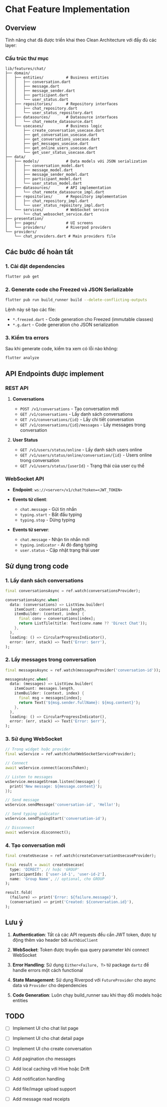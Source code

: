 # Chat Feature Implementation

## Overview

Tính năng chat đã được triển khai theo Clean Architecture với đầy đủ các layer:

### Cấu trúc thư mục

```
lib/features/chat/
├── domain/
│   ├── entities/          # Business entities
│   │   ├── conversation.dart
│   │   ├── message.dart
│   │   ├── message_sender.dart
│   │   ├── participant.dart
│   │   └── user_status.dart
│   ├── repositories/      # Repository interfaces
│   │   ├── chat_repository.dart
│   │   └── user_status_repository.dart
│   ├── datasources/       # Datasource interfaces
│   │   └── chat_remote_datasource.dart
│   └── usecases/          # Business logic
│       ├── create_conversation_usecase.dart
│       ├── get_conversation_usecase.dart
│       ├── get_conversations_usecase.dart
│       ├── get_messages_usecase.dart
│       ├── get_online_users_usecase.dart
│       └── get_user_status_usecase.dart
├── data/
│   ├── models/            # Data models với JSON serialization
│   │   ├── conversation_model.dart
│   │   ├── message_model.dart
│   │   ├── message_sender_model.dart
│   │   ├── participant_model.dart
│   │   └── user_status_model.dart
│   ├── datasources/       # API implementation
│   │   └── chat_remote_datasource_impl.dart
│   ├── repositories/      # Repository implementation
│   │   ├── chat_repository_impl.dart
│   │   └── user_status_repository_impl.dart
│   └── services/          # WebSocket service
│       └── chat_websocket_service.dart
├── presentation/
│   ├── pages/             # UI screens
│   └── providers/         # Riverpod providers
└── providers/
    └── chat_providers.dart # Main providers file
```

## Các bước để hoàn tất

### 1. Cài đặt dependencies

```bash
flutter pub get
```

### 2. Generate code cho Freezed và JSON Serializable

```bash
flutter pub run build_runner build --delete-conflicting-outputs
```

Lệnh này sẽ tạo các file:
- `*.freezed.dart` - Code generation cho Freezed (immutable classes)
- `*.g.dart` - Code generation cho JSON serialization

### 3. Kiểm tra errors

Sau khi generate code, kiểm tra xem có lỗi nào không:

```bash
flutter analyze
```

## API Endpoints được implement

### REST API

1. **Conversations**
   - `POST /v1/conversations` - Tạo conversation mới
   - `GET /v1/conversations` - Lấy danh sách conversations
   - `GET /v1/conversations/{id}` - Lấy chi tiết conversation
   - `GET /v1/conversations/{id}/messages` - Lấy messages trong conversation

2. **User Status**
   - `GET /v1/users/status/online` - Lấy danh sách users online
   - `GET /v1/users/status/online/conversation/{id}` - Users online trong conversation
   - `GET /v1/users/status/{userId}` - Trạng thái của user cụ thể

### WebSocket API

- **Endpoint**: `ws://<server>/v1/chat?token=<JWT_TOKEN>`
- **Events từ client**:
  - `chat.message` - Gửi tin nhắn
  - `typing.start` - Bắt đầu typing
  - `typing.stop` - Dừng typing
  
- **Events từ server**:
  - `chat.message` - Nhận tin nhắn mới
  - `typing.indicator` - Ai đó đang typing
  - `user.status` - Cập nhật trạng thái user

## Sử dụng trong code

### 1. Lấy danh sách conversations

```dart
final conversationsAsync = ref.watch(conversationsProvider);

conversationsAsync.when(
  data: (conversations) => ListView.builder(
    itemCount: conversations.length,
    itemBuilder: (context, index) {
      final conv = conversations[index];
      return ListTile(title: Text(conv.name ?? 'Direct Chat'));
    },
  ),
  loading: () => CircularProgressIndicator(),
  error: (err, stack) => Text('Error: $err'),
);
```

### 2. Lấy messages trong conversation

```dart
final messagesAsync = ref.watch(messagesProvider('conversation-id'));

messagesAsync.when(
  data: (messages) => ListView.builder(
    itemCount: messages.length,
    itemBuilder: (context, index) {
      final msg = messages[index];
      return Text('${msg.sender.fullName}: ${msg.content}');
    },
  ),
  loading: () => CircularProgressIndicator(),
  error: (err, stack) => Text('Error: $err'),
);
```

### 3. Sử dụng WebSocket

```dart
// Trong widget hoặc provider
final wsService = ref.watch(chatWebSocketServiceProvider);

// Connect
await wsService.connect(accessToken);

// Listen to messages
wsService.messageStream.listen((message) {
  print('New message: ${message.content}');
});

// Send message
wsService.sendMessage('conversation-id', 'Hello!');

// Send typing indicator
wsService.sendTypingStart('conversation-id');

// Disconnect
await wsService.disconnect();
```

### 4. Tạo conversation mới

```dart
final createUsecase = ref.watch(createConversationUsecaseProvider);

final result = await createUsecase(
  type: 'DIRECT', // hoặc 'GROUP'
  participantIds: ['user-id-1', 'user-id-2'],
  name: 'Group Name', // optional, cho GROUP
);

result.fold(
  (failure) => print('Error: ${failure.message}'),
  (conversation) => print('Created: ${conversation.id}'),
);
```

## Lưu ý

1. **Authentication**: Tất cả các API requests đều cần JWT token, được tự động thêm vào header bởi `AuthDioClient`

2. **WebSocket**: Token được truyền qua query parameter khi connect WebSocket

3. **Error Handling**: Sử dụng `Either<Failure, T>` từ package `dartz` để handle errors một cách functional

4. **State Management**: Sử dụng Riverpod với `FutureProvider` cho async data và `Provider` cho dependencies

5. **Code Generation**: Luôn chạy build_runner sau khi thay đổi models hoặc entities

## TODO

- [ ] Implement UI cho chat list page
- [ ] Implement UI cho chat detail page
- [ ] Implement UI cho create conversation
- [ ] Add pagination cho messages
- [ ] Add local caching với Hive hoặc Drift
- [ ] Add notification handling
- [ ] Add file/image upload support
- [ ] Add message read receipts

